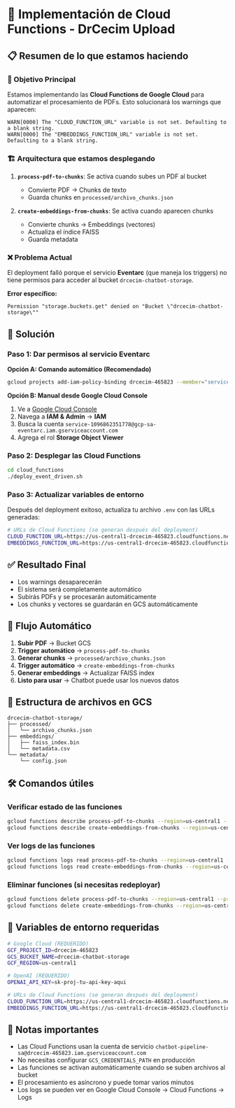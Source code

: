 # 🚀 Implementación de Cloud Functions - DrCecim Upload

## 📋 Resumen de lo que estamos haciendo

### 🎯 Objetivo Principal
Estamos implementando las **Cloud Functions de Google Cloud** para automatizar el procesamiento de PDFs. Esto solucionará los warnings que aparecen:

```
WARN[0000] The "CLOUD_FUNCTION_URL" variable is not set. Defaulting to a blank string. 
WARN[0000] The "EMBEDDINGS_FUNCTION_URL" variable is not set. Defaulting to a blank string.
```

### 🏗️ Arquitectura que estamos desplegando

1. **`process-pdf-to-chunks`**: Se activa cuando subes un PDF al bucket
   - Convierte PDF → Chunks de texto
   - Guarda chunks en `processed/archivo_chunks.json`

2. **`create-embeddings-from-chunks`**: Se activa cuando aparecen chunks
   - Convierte chunks → Embeddings (vectores)
   - Actualiza el índice FAISS
   - Guarda metadata

### ❌ Problema Actual
El deployment falló porque el servicio **Eventarc** (que maneja los triggers) no tiene permisos para acceder al bucket `drcecim-chatbot-storage`.

**Error específico:**
```
Permission "storage.buckets.get" denied on "Bucket \"drcecim-chatbot-storage\""
```

## 🔧 Solución

### Paso 1: Dar permisos al servicio Eventarc

**Opción A: Comando automático (Recomendado)**
```bash
gcloud projects add-iam-policy-binding drcecim-465823 --member="serviceAccount:service-1096862351778@gcp-sa-eventarc.iam.gserviceaccount.com" --role="roles/storage.objectViewer"
```

**Opción B: Manual desde Google Cloud Console**
1. Ve a [Google Cloud Console](https://console.cloud.google.com)
2. Navega a **IAM & Admin** → **IAM**
3. Busca la cuenta `service-1096862351778@gcp-sa-eventarc.iam.gserviceaccount.com`
4. Agrega el rol **Storage Object Viewer**

### Paso 2: Desplegar las Cloud Functions
```bash
cd cloud_functions
./deploy_event_driven.sh
```

### Paso 3: Actualizar variables de entorno
Después del deployment exitoso, actualiza tu archivo `.env` con las URLs generadas:

```bash
# URLs de Cloud Functions (se generan después del deployment)
CLOUD_FUNCTION_URL=https://us-central1-drcecim-465823.cloudfunctions.net/process-pdf-to-chunks
EMBEDDINGS_FUNCTION_URL=https://us-central1-drcecim-465823.cloudfunctions.net/create-embeddings-from-chunks
```

## ✅ Resultado Final

- Los warnings desaparecerán
- El sistema será completamente automático
- Subirás PDFs y se procesarán automáticamente
- Los chunks y vectores se guardarán en GCS automáticamente

## 🔄 Flujo Automático

1. **Subir PDF** → Bucket GCS
2. **Trigger automático** → `process-pdf-to-chunks`
3. **Generar chunks** → `processed/archivo_chunks.json`
4. **Trigger automático** → `create-embeddings-from-chunks`
5. **Generar embeddings** → Actualizar FAISS index
6. **Listo para usar** → Chatbot puede usar los nuevos datos

## 📁 Estructura de archivos en GCS

```
drcecim-chatbot-storage/
├── processed/
│   └── archivo_chunks.json
├── embeddings/
│   ├── faiss_index.bin
│   └── metadata.csv
└── metadata/
    └── config.json
```

## 🛠️ Comandos útiles

### Verificar estado de las funciones
```bash
gcloud functions describe process-pdf-to-chunks --region=us-central1 --project=drcecim-465823
gcloud functions describe create-embeddings-from-chunks --region=us-central1 --project=drcecim-465823
```

### Ver logs de las funciones
```bash
gcloud functions logs read process-pdf-to-chunks --region=us-central1 --project=drcecim-465823
gcloud functions logs read create-embeddings-from-chunks --region=us-central1 --project=drcecim-465823
```

### Eliminar funciones (si necesitas redeployar)
```bash
gcloud functions delete process-pdf-to-chunks --region=us-central1 --project=drcecim-465823
gcloud functions delete create-embeddings-from-chunks --region=us-central1 --project=drcecim-465823
```

## 🔐 Variables de entorno requeridas

```bash
# Google Cloud (REQUERIDO)
GCF_PROJECT_ID=drcecim-465823
GCS_BUCKET_NAME=drcecim-chatbot-storage
GCF_REGION=us-central1

# OpenAI (REQUERIDO)
OPENAI_API_KEY=sk-proj-tu-api-key-aqui

# URLs de Cloud Functions (se generan después del deployment)
CLOUD_FUNCTION_URL=https://us-central1-drcecim-465823.cloudfunctions.net/process-pdf-to-chunks
EMBEDDINGS_FUNCTION_URL=https://us-central1-drcecim-465823.cloudfunctions.net/create-embeddings-from-chunks
```

## 📝 Notas importantes

- Las Cloud Functions usan la cuenta de servicio `chatbot-pipeline-sa@drcecim-465823.iam.gserviceaccount.com`
- No necesitas configurar `GCS_CREDENTIALS_PATH` en producción
- Las funciones se activan automáticamente cuando se suben archivos al bucket
- El procesamiento es asíncrono y puede tomar varios minutos
- Los logs se pueden ver en Google Cloud Console → Cloud Functions → Logs 